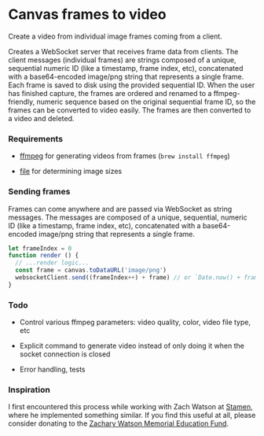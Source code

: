 # Canvas frames to video

Create a video from individual image frames coming from a client.

Creates a WebSocket server that receives frame data from clients. The
client messages (individual frames) are strings composed of a unique,
sequential numeric ID (like a timestamp, frame index, etc), concatenated with
a base64-encoded image/png string that represents a single frame. Each frame
is saved to disk using the provided sequential ID. When the user has finished
capture, the frames are ordered and renamed to a ffmpeg-friendly, numeric
sequence based on the original sequential frame ID, so the frames can be
converted to video easily. The frames are then converted to a video and deleted.

### Requirements

- [ffmpeg](https://ffmpeg.org/) for generating videos from frames (`brew install ffmpeg`)

- [file](https://linux.die.net/man/1/file) for determining image sizes

### Sending frames

Frames can come anywhere and are passed via WebSocket as string messages. The
messages are composed of a unique, sequential, numeric ID (like a timestamp,
frame index, etc), concatenated with a base64-encoded image/png string that
represents a single frame.

```js
let frameIndex = 0
function render () {
  // ...render logic...
  const frame = canvas.toDataURL('image/png')
  websocketClient.send((frameIndex++) + frame) // or `Date.now() + frame`, etc
}
```

### Todo

- Control various ffmpeg parameters: video quality, color, video file type, etc

- Explicit command to generate video instead of only doing it when the socket
connection is closed

- Error handling, tests

### Inspiration

I first encountered this process while working with Zach Watson at
[Stamen](https://stamen.com), where he implemented something similar. If you find
this useful at all, please consider donating to the
[Zachary Watson Memorial Education Fund](https://grayarea.org/initiative/zachary-watson-memorial-education-fellowship/).
